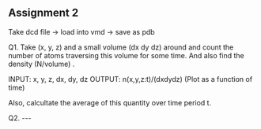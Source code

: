 ## Assignment 2

Take dcd file -> load into vmd -> save as pdb

Q1. Take (x, y, z) and a small volume (dx dy dz) around and count the number of
atoms traversing this volume for some time. And also find the density (N/volume)
.

INPUT: x, y, z, dx, dy, dz 
OUTPUT: n(x,y,z:t)/(dxdydz) (Plot as a function of time)

Also, calcultate the average of this quantity over time period t.

Q2.  --- 
